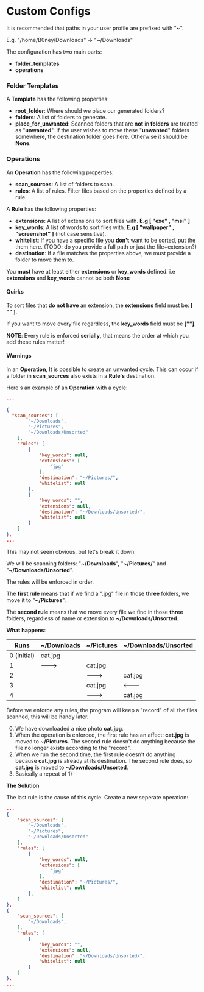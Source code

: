 # Custom Configs
It is recommended that paths in your user profile are prefixed with "**~**".

E.g.  "/home/B0ney/Downloads" -> "**~**/Downloads"

The configuration has two main parts:
* **folder_templates**
* **operations**

### Folder Templates
A **Template** has the following properties:
* **root_folder**: Where should we place our generated folders?
* **folders**:  A list of folders to generate.
* **place_for_unwanted**: Scanned folders that are **not** in **folders** are treated as "**unwanted**". 
 If the user wishes to move these "**unwanted**" folders somewhere, the destination folder goes here. Otherwise it should be **None**.

### Operations
An **Operation** has the following properties:

* **scan_sources**: A list of folders to scan.
* **rules**: A list of rules. Filter files based on the properties defined by a rule.

A **Rule** has the following properties:
* **extensions**: A list of extensions to sort files with. **E.g [ "exe" ,  "msi" ]**
* **key_words**: A list of words to sort files with. **E.g [ "wallpaper" ,  "screenshot" ]** (not case sensitive).
* **whitelist**: If you have a specific file you **don't** want to be sorted, put the them here. (TODO: do you provide a full path or just the file+extension?) 
* **destination**: If a file matches the properties above, we must provide a folder to move them to.

You **must** have at least either **extensions** or **key_words** defined. i.e  **extensions** and **key_words** cannot be both **None**

#### Quirks
To sort files that **do not have** an extension, the **extensions** field must be: **[ "" ]**.

If you want to move every file regardless, the **key_words** field must be **[""]**.

**NOTE**: Every rule is enforced **serially**, that means the order at which you add these rules matter!

#### Warnings
In an **Operation**, It is possible to create an unwanted cycle. This can occur if a folder in **scan_sources** also exists in a **Rule's** destination.

Here's an example of an **Operation** with a cycle: 

```json
...

{
  "scan_sources": [
		"~/Downloads",
		"~/Pictures",
		"~/Downloads/Unsorted"
	],
	"rules": [
		{
			"key_words": null,
			"extensions": [
				"jpg"
			],
			"destination": "~/Pictures/",
			"whitelist": null
		},
		{
			"key_words": "",
			"extensions": null,
			"destination": "~/Downloads/Unsorted/",
			"whitelist": null
		}
	]
},
...

```

This may not seem obvious, but let's break it down:

We will be scanning folders: "**~/Downloads**", "**~/Pictures/**" and "**~/Downloads/Unsorted**".

The rules will be enforced in order.

The **first rule** means that if we find a ".jpg" file in those **three** folders, we move it to "**~/Pictures**".

The **second rule** means that we move every file we find in those **three** folders, regardless of name or extension to **~/Downloads/Unsorted**.

**What happens**:

|Runs| ~/Downloads | ~/Pictures | ~/Downloads/Unsorted|
|---|---|---|---|
|0 (initial)| cat.jpg | | |
|1| ---> | cat.jpg| |
|2|  | ---> | cat.jpg|
|3|  | cat.jpg| <---|
|4|  |---> | cat.jpg|

Before we enforce any rules, the program will keep a "record" of all the files scanned, this will be handy later.

0) We have downloaded a nice photo **cat.jpg**.
1) When the operation is enforced, the first rule has an affect: **cat.jpg** is moved to **~/Pictures**. The second rule doesn't do anything because the file no longer exists according to the "record".
2) When we run the second time, the first rule doesn't do anything because **cat.jpg** is already at its destination. The second rule does, so **cat.jpg** is moved to **~/Downloads/Unsorted**.
3) Basically a repeat  of 1)

**The Solution**

The last rule is the cause of this cycle. Create a new seperate operation: 
```json
...
{
	"scan_sources": [
		"~/Downloads",
		"~/Pictures",
		"~/Downloads/Unsorted"
	],
	"rules": [
		{
			"key_words": null,
			"extensions": [
				"jpg"
			],
			"destination": "~/Pictures/",
			"whitelist": null
		},
	]
},
{
	"scan_sources": [
		"~/Downloads",
	],
	"rules": [
		{
			"key_words": "",
			"extensions": null,
			"destination": "~/Downloads/Unsorted/",
			"whitelist": null
		}
	]
},
...

```
